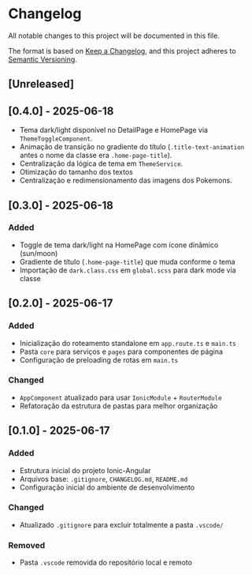 # Changelog

All notable changes to this project will be documented in this file.

The format is based on [Keep a Changelog](https://keepachangelog.com/en/1.1.0/),
and this project adheres to [Semantic Versioning](https://semver.org/spec/v2.0.0.html).

## [Unreleased]

## [0.4.0] - 2025-06-18

- Tema dark/light disponível no DetailPage e HomePage via `ThemeToggleComponent`.
- Animação de transição no gradiente do título (`.title-text-animation` antes o nome da classe era `.home-page-title`).
- Centralização da lógica de tema em `ThemeService`.
- Otimização do tamanho dos textos
- Centralização e redimensionamento das imagens dos Pokemons.

## [0.3.0] - 2025-06-18

### Added

- Toggle de tema dark/light na HomePage com ícone dinâmico (sun/moon)
- Gradiente de título (`.home-page-title`) que muda conforme o tema
- Importação de `dark.class.css` em `global.scss` para dark mode via classe

## [0.2.0] - 2025-06-17

### Added

- Inicialização do roteamento standalone em `app.route.ts` e `main.ts`
- Pasta `core` para serviços e `pages` para componentes de página
- Configuração de preloading de rotas em `main.ts`

### Changed

- `AppComponent` atualizado para usar `IonicModule` + `RouterModule`
- Refatoração da estrutura de pastas para melhor organização

## [0.1.0] - 2025-06-17

### Added

- Estrutura inicial do projeto Ionic-Angular
- Arquivos base: `.gitignore`, `CHANGELOG.md`, `README.md`
- Configuração inicial do ambiente de desenvolvimento

### Changed

- Atualizado `.gitignore` para excluir totalmente a pasta `.vscode/`

### Removed

- Pasta `.vscode` removida do repositório local e remoto

